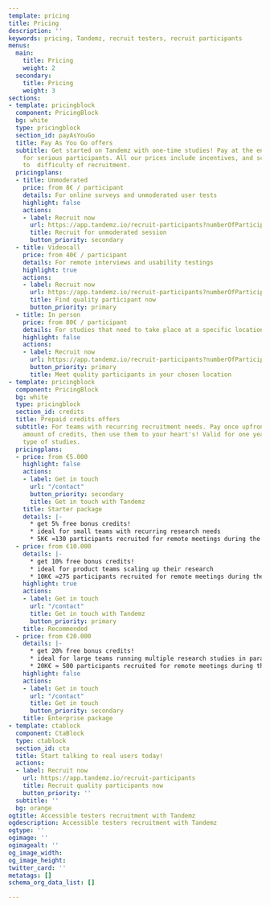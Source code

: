 ```yaml
---
template: pricing
title: Pricing
description: ''
keywords: pricing, Tandemz, recruit testers, recruit participants
menus:
  main:
    title: Pricing
    weight: 2
  secondary:
    title: Pricing
    weight: 3
sections:
- template: pricingblock
  component: PricingBlock
  bg: white
  type: pricingblock
  section_id: payAsYouGo
  title: Pay As You Go offers
  subtitle: Get started on Tandemz with one-time studies! Pay at the end and only
    for serious participants. All our prices include incentives, and scale according
    to  difficulty of recruitment.
  pricingplans:
  - title: Unmoderated
    price: from 8€ / participant
    details: For online surveys and unmoderated user tests
    highlight: false
    actions:
    - label: Recruit now
      url: https://app.tandemz.io/recruit-participants?numberOfParticipantRequired=10&type=FIRST_CLICK_FIVE_SECONDS
      title: Recruit for unmoderated session
      button_priority: secondary
  - title: Videocall
    price: from 40€ / participant
    details: For remote interviews and usability testings
    highlight: true
    actions:
    - label: Recruit now
      url: https://app.tandemz.io/recruit-participants?numberOfParticipantRequired=6&type=ONLINE_MEETING
      title: Find quality participant now
      button_priority: primary
  - title: In person
    price: from 80€ / participant
    details: For studies that need to take place at a specific location
    highlight: false
    actions:
    - label: Recruit now
      url: https://app.tandemz.io/recruit-participants?numberOfParticipantRequired=6&type=PHYSICAL
      button_priority: primary
      title: Meet quality participants in your chosen location
- template: pricingblock
  component: PricingBlock
  bg: white
  type: pricingblock
  section_id: credits
  title: Prepaid credits offers
  subtitle: For teams with recurring recruitment needs. Pay once upfront for a certain
    amount of credits, then use them to your heart's! Valid for one year and for all
    type of studies.
  pricingplans:
  - price: from €5.000
    highlight: false
    actions:
    - label: Get in touch
      url: "/contact"
      button_priority: secondary
      title: Get in touch with Tandemz
    title: Starter package
    details: |-
      * get 5% free bonus credits!
      * ideal for small teams with recurring research needs
      * 5K€ ≃130 participants recruited for remote meetings during the year
  - price: from €10.000
    details: |-
      * get 10% free bonus credits!
      * ideal for product teams scaling up their research
      * 10K€ ≃275 participants recruited for remote meetings during the year
    highlight: true
    actions:
    - label: Get in touch
      url: "/contact"
      title: Get in touch with Tandemz
      button_priority: primary
    title: Recommended
  - price: from €20.000
    details: |-
      * get 20% free bonus credits!
      * ideal for large teams running multiple research studies in parallel
      * 20K€ ≃ 500 participants recruited for remote meetings during the year
    highlight: false
    actions:
    - label: Get in touch
      url: "/contact"
      title: Get in touch
      button_priority: secondary
    title: Enterprise package
- template: ctablock
  component: CtaBlock
  type: ctablock
  section_id: cta
  title: Start talking to real users today!
  actions:
  - label: Recruit now
    url: https://app.tandemz.io/recruit-participants
    title: Recruit quality participants now
    button_priority: ''
  subtitle: ''
  bg: orange
ogtitle: Accessible testers recruitment with Tandemz
ogdescription: Accessible testers recruitment with Tandemz
ogtype: ''
ogimage: ''
ogimagealt: ''
og_image_width: 
og_image_height: 
twitter_card: ''
metatags: []
schema_org_data_list: []

---
```

